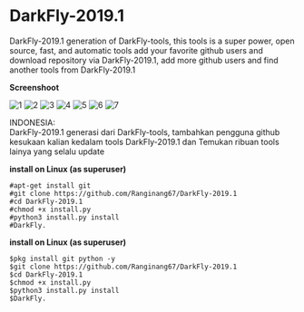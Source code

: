 # DarkFly-2019.1

DarkFly-2019.1 generation of DarkFly-tools, this tools is a super power, open source, fast, and automatic tools
add your favorite github users and download repository via DarkFly-2019.1, add more github users and find another tools from DarkFly-2019.1


**Screenshoot**

![1](https://github.com/Ranginang67/DarkFly-2019.1/blob/master/example/1.png)
![2](https://github.com/Ranginang67/DarkFly-2019.1/blob/master/example/2.png)
![3](https://github.com/Ranginang67/DarkFly-2019.1/blob/master/example/3.png)
![4](https://github.com/Ranginang67/DarkFly-2019.1/blob/master/example/4.png)
![5](https://github.com/Ranginang67/DarkFly-2019.1/blob/master/example/100.png)
![6](https://github.com/Ranginang67/DarkFly-2019.1/blob/master/example/6.png)
![7](https://github.com/Ranginang67/DarkFly-2019.1/blob/master/example/7.png)


INDONESIA:<br>
DarkFly-2019.1 generasi dari DarkFly-tools,
tambahkan pengguna github kesukaan kalian kedalam tools DarkFly-2019.1 dan Temukan ribuan tools lainya yang selalu update


**install on Linux (as superuser)**

```
#apt-get install git
#git clone https://github.com/Ranginang67/DarkFly-2019.1
#cd DarkFly-2019.1
#chmod +x install.py
#python3 install.py install
#DarkFly.
```

**install on Linux (as superuser)**

```
$pkg install git python -y
$git clone https://github.com/Ranginang67/DarkFly-2019.1
$cd DarkFly-2019.1
$chmod +x install.py
$python3 install.py install
$DarkFly.
```
